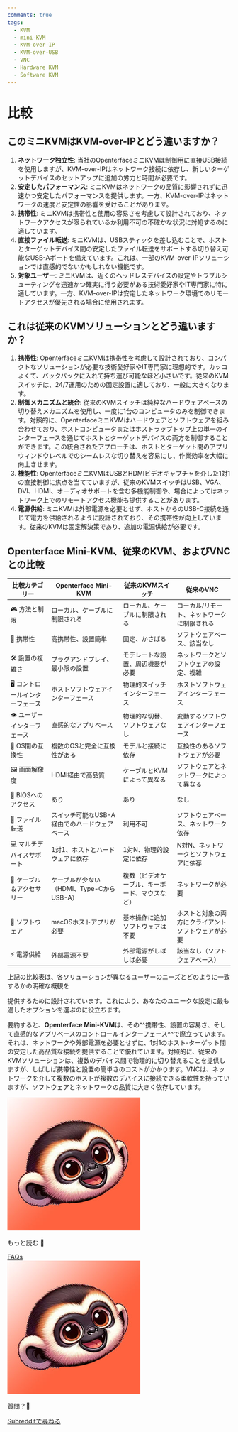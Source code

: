```yaml
---
comments: true
tags:
  - KVM
  - mini-KVM
  - KVM-over-IP
  - KVM-over-USB
  - VNC
  - Hardware KVM
  - Software KVM
---
```


# 比較

## **このミニKVMはKVM-over-IPとどう違いますか？**

1. **ネットワーク独立性**: 当社のOpenterfaceミニKVMは制御用に直接USB接続を使用しますが、KVM-over-IPはネットワーク接続に依存し、新しいターゲットデバイスのセットアップに追加の労力と時間が必要です。
2. **安定したパフォーマンス**: ミニKVMはネットワークの品質に影響されずに迅速かつ安定したパフォーマンスを提供します。一方、KVM-over-IPはネットワークの速度と安定性の影響を受けることがあります。
3. **携帯性**: ミニKVMは携帯性と使用の容易さを考慮して設計されており、ネットワークアクセスが限られているか利用不可の不確かな状況に対処するのに適しています。
4. **直接ファイル転送**: ミニKVMは、USBスティックを差し込むことで、ホストとターゲットデバイス間の安定したファイル転送をサポートする切り替え可能なUSB-Aポートを備えています。これは、一部のKVM-over-IPソリューションでは直感的でないかもしれない機能です。
5. **対象ユーザー**: ミニKVMは、近くのヘッドレスデバイスの設定やトラブルシューティングを迅速かつ確実に行う必要がある技術愛好家やIT専門家に特に適しています。一方、KVM-over-IPは安定したネットワーク環境でのリモートアクセスが優先される場合に使用されます。

## **これは従来のKVMソリューションとどう違いますか？**

1. **携帯性**: OpenterfaceミニKVMは携帯性を考慮して設計されており、コンパクトなソリューションが必要な技術愛好家やIT専門家に理想的です。カッコよくて、バックパックに入れて持ち運び可能なほど小さいです。従来のKVMスイッチは、24/7運用のための固定設置に適しており、一般に大きくなります。
2. **制御メカニズムと統合**: 従来のKVMスイッチは純粋なハードウェアベースの切り替えメカニズムを使用し、一度に1台のコンピュータのみを制御できます。対照的に、OpenterfaceミニKVMはハードウェアとソフトウェアを組み合わせており、ホストコンピュータまたはホストラップトップ上の単一のインターフェースを通じてホストとターゲットデバイスの両方を制御することができます。この統合されたアプローチは、ホストとターゲット間のアプリウィンドウレベルでのシームレスな切り替えを容易にし、作業効率を大幅に向上させます。
3. **機能性**: OpenterfaceミニKVMはUSBとHDMIビデオキャプチャを介した1対1の直接制御に焦点を当てていますが、従来のKVMスイッチはUSB、VGA、DVI、HDMI、オーディオサポートを含む多機能制御や、場合によってはネットワーク上でのリモートアクセス機能も提供することがあります。
4. **電源供給**: ミニKVMは外部電源を必要とせず、ホストからのUSB-C接続を通じて電力を供給されるように設計されており、その携帯性が向上しています。従来のKVMは固定解決策であり、追加の電源供給が必要です。

## **Openterface Mini-KVM、従来のKVM、およびVNCとの比較**

| 比較カテゴリー             | Openterface Mini-KVM                            | 従来のKVMスイッチ                               | 従来のVNC                                       |
|---------------------------|-------------------------------------------------|------------------------------------------------|------------------------------------------------|
| 🎮 方法と制限              | ローカル、ケーブルに制限される                   | ローカル、ケーブルに制限される                  | ローカル/リモート、ネットワークに制限される     |
| 🚀 携帯性                  | 高携帯性、設置簡単                               | 固定、かさばる                                  | ソフトウェアベース、該当なし                   |
| 🛠️ 設置の複雑さ            | プラグアンドプレイ、最小限の設置                 | モデレートな設置、周辺機器が必要                | ネットワークとソフトウェアの設定、複雑          |
| 🖥️ コントロールインターフェース | ホストソフトウェアインターフェース               | 物理的スイッチインターフェース                  | ホストソフトウェアインターフェース              |
| 👁️ ユーザーインターフェース   | 直感的なアプリベース                             | 物理的な切替、ソフトウェアなし                  | 変動するソフトウェアインターフェース            |
| 🔄 OS間の互換性             | 複数のOSと完全に互換性がある                     | モデルと接続に依存                              | 互換性のあるソフトウェアが必要                  |
| 🖼️ 画面解像度              | HDMI経由で高品質                                 | ケーブルとKVMによって異なる                     | ソフトウェアとネットワークによって異なる        |
| 🔑 BIOSへのアクセス        | あり                                             | あり                                            | なし                                           |
| 📁 ファイル転送             | スイッチ可能なUSB-A経由でのハードウェアベース     | 利用不可                                        | ソフトウェアベース、ネットワーク依存            |
| 💻 マルチデバイスサポート   | 1対1、ホストとハードウェアに依存                  | 1対N、物理的設定に依存                          | N対N、ネットワークとソフトウェアに依存          |
| 🔌 ケーブル＆アクセサリー   | ケーブルが少ない（HDMI、Type-CからUSB-A）        | 複数（ビデオケーブル、キーボード、マウスなど） | ネットワークが必要                              |
| 📱 ソフトウェア             | macOSホストアプリが必要                           | 基本操作に追加ソフトウェアは不要                | ホストと対象の両方にクライアントソフトウェアが必要 |
| ⚡️ 電源供給                | 外部電源不要                                      | 外部電源がしばしば必要                          | 該当なし（ソフトウェアベース）                  |

上記の比較表は、各ソリューションが異なるユーザーのニーズとどのように一致するかの明確な概観を

提供するために設計されています。これにより、あなたのユニークな設定に最も適したオプションを選ぶのに役立ちます。

要約すると、**Openterface Mini-KVM**は、その^^携帯性、設置の容易さ、そして直感的なアプリベースのコントロールインターフェース^^で際立っています。それは、ネットワークや外部電源を必要とせずに、1対1のホスト-ターゲット間の安定した高品質な接続を提供することで優れています。対照的に、従来のKVMソリューションは、複数のデバイス間で物理的に切り替えることを提供しますが、しばしば携帯性と設置の簡単さのコストがかかります。VNCは、ネットワークを介して複数のホストが複数のデバイスに接続できる柔軟性を持っていますが、ソフトウェアとネットワークの品質に大きく依存しています。

<section class="dialogue-section-white" id="dialogues-section">
    <div class="container">
        <div class="callout-button-container">
            <div class="dialogue-bubble" id="op-bubble">
                <img src="/images/op-avatar.jpg" alt="Avatar" class="avatar" draggable="false">
                <p>もっと読む 📖</p>
                <a href="/faq" class="md-button md-button--primary" id="join-waitlist-button">FAQs</a>
            </div>
            <div class="dialogue-bubble" id="op-bubble">
                <img src="/images/op-avatar.jpg" alt="Avatar" class="avatar" draggable="false">
                <p>質問？🤔</p>
                <a href="https://www.reddit.com/r/Openterface_miniKVM/" class="md-button md-button--primary" id="join-waitlist-button">Subredditで尋ねる</a>
            </div>
        </div>
    </div>
</section>